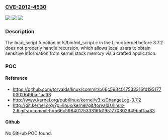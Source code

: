 ### [CVE-2012-4530](https://cve.mitre.org/cgi-bin/cvename.cgi?name=CVE-2012-4530)
![](https://img.shields.io/static/v1?label=Product&message=n%2Fa&color=blue)
![](https://img.shields.io/static/v1?label=Version&message=n%2Fa&color=blue)
![](https://img.shields.io/static/v1?label=Vulnerability&message=n%2Fa&color=brighgreen)

### Description

The load_script function in fs/binfmt_script.c in the Linux kernel before 3.7.2 does not properly handle recursion, which allows local users to obtain sensitive information from kernel stack memory via a crafted application.

### POC

#### Reference
- https://github.com/torvalds/linux/commit/b66c5984017533316fd1951770302649baf1aa33
- http://www.kernel.org/pub/linux/kernel/v3.x/ChangeLog-3.7.2
- http://git.kernel.org/?p=linux/kernel/git/torvalds/linux-2.6.git;a=commit;h=b66c5984017533316fd1951770302649baf1aa33

#### Github
No GitHub POC found.

